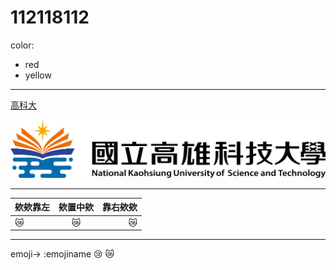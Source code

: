# 112118112
color:
- red
- yellow

---

 [高科大](https://www.nkust.edu.tw/)

 ![nkust](nkust.png)

---

| 欸欸靠左 | 欸置中欸 | 靠右欸欸 |
| :---- | :----: | ----: |
|😿|😿|😿|

---
emoji-> :emojiname
😢
😿
